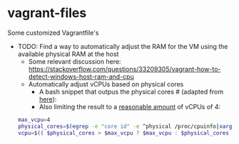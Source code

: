 # vagrant-files
Some customized Vagrantfile's


* TODO: Find a way to automatically adjust the RAM for the VM using the available physical RAM at the host
  * Some relevant discussion here: https://stackoverflow.com/questions/33209305/vagrant-how-to-detect-windows-host-ram-and-cpu
  * Automatically adjust vCPUs based on  physical cores  
    - A bash snippet that outpus the physical cores # (adapted from [here](https://access.redhat.com/discussions/480953)):
    - Also limiting the result to a [reasonable amount](https://blogs.vmware.com/vsphere/2013/02/the-performance-cost-of-smp-the-reason-for-rightsizing.html) of vCPUs of 4:
  ```bash
  max_vcpu=4
  physical_cores=$(egrep -e "core id" -e ^physical /proc/cpuinfo|xargs -l2 echo|sort -u|wc -l)
  vcpu=$(( $physical_cores > $max_vcpu ? $max_vcpu : $physical_cores ))
  ```
